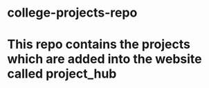 # college-projects-repo
# This repo contains the projects which are added into the website called project_hub
